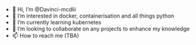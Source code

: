 - 👋 Hi, I’m @Davinci-mcdlii
- 👀 I’m interested in docker, containerisation and all things python
- 🌱 I’m currently learning kubernetes
- 💞️ I’m looking to collaborate on any projects to enhance my knowledge
- 📫 How to reach me (TBA)

<!---
Davinci-mcdlii/Davinci-mcdlii is a ✨ special ✨ repository because its `README.md` (this file) appears on your GitHub profile.
You can click the Preview link to take a look at your changes.
--->
